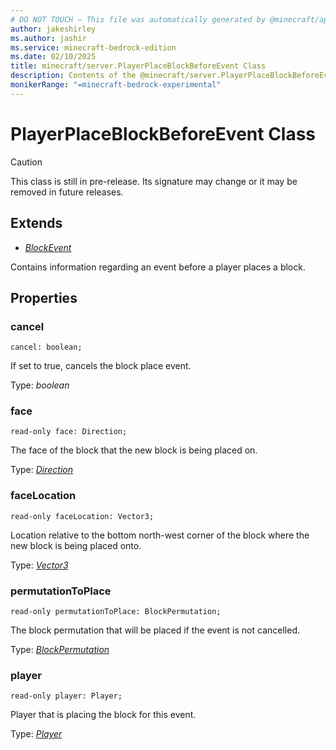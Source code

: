 ```yaml
---
# DO NOT TOUCH — This file was automatically generated by @minecraft/api-docs-generator, to report problems file an issue at https://github.com/Mojang/minecraft-scripting-libraries
author: jakeshirley
ms.author: jashir
ms.service: minecraft-bedrock-edition
ms.date: 02/10/2025
title: minecraft/server.PlayerPlaceBlockBeforeEvent Class
description: Contents of the @minecraft/server.PlayerPlaceBlockBeforeEvent class.
monikerRange: "=minecraft-bedrock-experimental"
---
```

# PlayerPlaceBlockBeforeEvent Class

> [!CAUTION]
> This class is still in pre-release.  Its signature may change or it may be removed in future releases.

## Extends
- [*BlockEvent*](BlockEvent.md)

Contains information regarding an event before a player places a block.

## Properties

### **cancel**
`cancel: boolean;`

If set to true, cancels the block place event.

Type: *boolean*

### **face**
`read-only face: Direction;`

The face of the block that the new block is being placed on.

Type: [*Direction*](Direction.md)

### **faceLocation**
`read-only faceLocation: Vector3;`

Location relative to the bottom north-west corner of the block where the new block is being placed onto.

Type: [*Vector3*](Vector3.md)

### **permutationToPlace**
`read-only permutationToPlace: BlockPermutation;`

The block permutation that will be placed if the event is not cancelled.

Type: [*BlockPermutation*](BlockPermutation.md)

### **player**
`read-only player: Player;`

Player that is placing the block for this event.

Type: [*Player*](Player.md)
